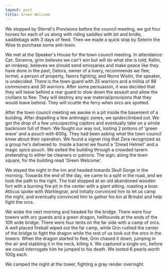 ```yaml
---
layout: post
title: Green Welcome
---
```

We stopped by Sterrel's Provisions before the council meeting, we got four horses for each of us along with riding saddles with bit and bridle, saddlebags with 3 days of feed. Then we made a quick stop by Seterin the Wise to purchase some anti-toxin.

We met at the Speaker's House for the town council meeting. In attendance: Cpt. Soranna, grim believes we can't win but will do what she is told; Kellin, an innkeep, believes we should send emissaries and make peace like they have done in the past; Delora, owner of a livery, recommends we flee; Iormel, a person of property, favors fighting; and Norro Wistin, the speaker, is undecided. There is the town guard with 25 warriors and a militia of 88 commoners and 30 warriors. After some persuasion, it was decided that they will leave behind a rear guard to slow down the assault and allow the civilians to flee. They will destroy any war material/provisions that they would leave behind. They will scuttle the ferry when orcs are spotted.

After the town council meeting we awoke in a pit inside the basement of a building. After dispelling a few antimagic zones, we spiderclimbed out. We got the drop of a few unsuspecting captors and eventually take on a whole backroom full of them. We fought our way out, looting 2 potions of 'green wave' and a pouch with 600g. They had been asking what the town council knew about their operation. We found a signet ring that Zera recognized as a group he's delivered to. Inside a barrel we found a 'Dread Helmet' and a magic spice pouch. We exited the building through a crowded tavern pretending to either be cleaners or patrons. The sign; along the town square, for the building read 'Green Welcome'.

We stayed the night in the inn and headed towards Skull Gorge in the morning. Towards the end of the day, we came to a split in the road, and we took the path to the right. The trail stopped at an old abandoned wooden fort with a burning fire pit in the center with a giant sitting, roasting a boar. Atticus spoke with Warklegnar, and initially convinced him to let us camp the night, and eventually convinced him to gather his kin at Brindol and help fight the orcs.

We woke the next morning and headed for the bridge. There were four towers with orc guards and a green dragon, hellhounds at the ends of the 10ft wide bridge. There were four tents on the far side with a camp of orcs. A well placed fireball wiped out the far camp, while Grin rushed the center of the bridge to fight the dragon while the rest of us took out the orcs in the towers. When the dragon started to flee, Grin chased it down, jumping in the air and stabbing it in the neck, killing it. We captured a single orc, before we could interrogate him he jumped to his death. We looted 6 pearls worth 100g each.

We camped the night at the tower, fighting a gray render overnight.
